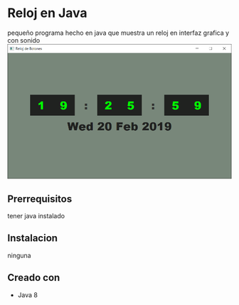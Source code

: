 # Reloj en Java

pequeño programa hecho en java que muestra un reloj en interfaz grafica y con sonido
![Screenshot](screenshot.png)

## Prerrequisitos

tener java instalado

## Instalacion

ninguna


## Creado con

* Java 8
